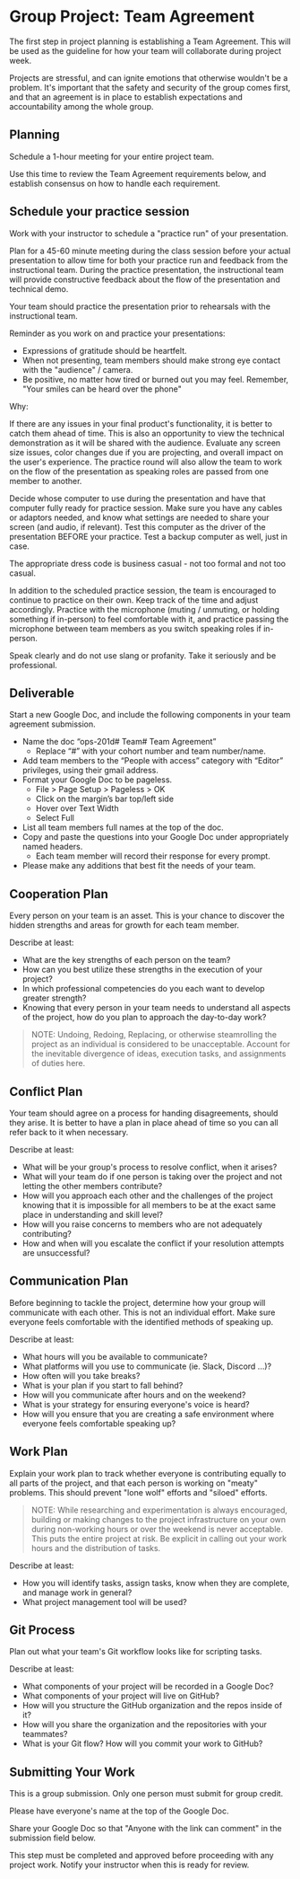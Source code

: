 # Group Project: Team Agreement

The first step in project planning is establishing a Team Agreement. This will be used as the guideline for how your team will collaborate during project week.

Projects are stressful, and can ignite emotions that otherwise wouldn't be a problem. It's important that the safety and security of the group comes first, and that an agreement is in place to establish expectations and accountability among the whole group.

## Planning

Schedule a 1-hour meeting for your entire project team.

Use this time to review the Team Agreement requirements below, and establish consensus on how to handle each requirement.

## Schedule your practice session

Work with your instructor to schedule a "practice run" of your presentation.

Plan for a 45-60 minute meeting during the class session before your actual presentation to allow time for both your practice run and feedback from the instructional team. During the practice presentation, the instructional team will provide constructive feedback about the flow of the presentation and technical demo.

Your team should practice the presentation prior to rehearsals with the instructional team.

Reminder as you work on and practice your presentations:
  - Expressions of gratitude should be heartfelt.
  - When not presenting, team members should make strong eye contact with the "audience" / camera.
  - Be positive, no matter how tired or burned out you may feel. Remember, "Your smiles can be heard over the phone"

Why:

If there are any issues in your final product's functionality, it is better to catch them ahead of time. This is also an opportunity to view the technical demonstration as it will be shared with the audience. Evaluate any screen size issues, color changes due if you are projecting, and overall impact on the user's experience. The practice round will also allow the team to work on the flow of the presentation as speaking roles are passed from one member to another.

Decide whose computer to use during the presentation and have that computer fully ready for practice session. Make sure you have any cables or adaptors needed, and know what settings are needed to share your screen (and audio, if relevant). Test this computer as the driver of the presentation BEFORE your practice. Test a backup computer as well, just in case.

The appropriate dress code is business casual - not too formal and not too casual.

In addition to the scheduled practice session, the team is encouraged to continue to practice on their own. Keep track of the time and adjust accordingly. Practice with the microphone (muting / unmuting, or holding something if in-person) to feel comfortable with it, and practice passing the microphone between team members as you switch speaking roles if in-person.

Speak clearly and do not use slang or profanity. Take it seriously and be professional.

## Deliverable

Start a new Google Doc, and include the following components in your team agreement submission.
  - Name the doc “ops-201d# Team# Team Agreement”
    - Replace “#” with your cohort number and team number/name.
  - Add team members to the “People with access” category with “Editor” privileges, using their gmail address.
  - Format your Google Doc to be pageless.
    - File > Page Setup > Pageless > OK
    - Click on the margin’s bar top/left side
    - Hover over Text Width
    - Select Full
  - List all team members full names at the top of the doc.
  - Copy and paste the questions into your Google Doc under appropriately named headers.
    - Each team member will record their response for every prompt.
  - Please make any additions that best fit the needs of your team.

## Cooperation Plan

Every person on your team is an asset. This is your chance to discover the hidden strengths and areas for growth for each team member.

Describe at least:
  - What are the key strengths of each person on the team?
  - How can you best utilize these strengths in the execution of your project?
  - In which professional competencies do you each want to develop greater strength?
  - Knowing that every person in your team needs to understand all aspects of the project, how do you plan to approach the day-to-day work?

> NOTE: Undoing, Redoing, Replacing, or otherwise steamrolling the project as an individual is considered to be unacceptable. Account for the inevitable divergence of ideas, execution tasks, and assignments of duties here.

## Conflict Plan

Your team should agree on a process for handing disagreements, should they arise. It is better to have a plan in place ahead of time so you can all refer back to it when necessary.

Describe at least:
  - What will be your group's process to resolve conflict, when it arises?
  - What will your team do if one person is taking over the project and not letting the other members contribute?
  - How will you approach each other and the challenges of the project knowing that it is impossible for all members to be at the exact same place in understanding and skill level?
  - How will you raise concerns to members who are not adequately contributing?
  - How and when will you escalate the conflict if your resolution attempts are unsuccessful?

## Communication Plan

Before beginning to tackle the project, determine how your group will communicate with each other. This is not an individual effort. Make sure everyone feels comfortable with the identified methods of speaking up.

Describe at least:
  - What hours will you be available to communicate?
  - What platforms will you use to communicate (ie. Slack, Discord ...)?
  - How often will you take breaks?
  - What is your plan if you start to fall behind?
  - How will you communicate after hours and on the weekend?
  - What is your strategy for ensuring everyone's voice is heard?
  - How will you ensure that you are creating a safe environment where everyone feels comfortable speaking up?

## Work Plan

Explain your work plan to track whether everyone is contributing equally to all parts of the project, and that each person is working on "meaty" problems. This should prevent "lone wolf" efforts and "siloed" efforts.

> NOTE: While researching and experimentation is always encouraged, building or making changes to the project infrastructure on your own during non-working hours or over the weekend is never acceptable. This puts the entire project at risk. Be explicit in calling out your work hours and the distribution of tasks.

Describe at least:
  - How you will identify tasks, assign tasks, know when they are complete, and manage work in general?
  - What project management tool will be used?

## Git Process

Plan out what your team's Git workflow looks like for scripting tasks.

Describe at least:
  - What components of your project will be recorded in a Google Doc?
  - What components of your project will live on GitHub?
  - How will you structure the GitHub organization and the repos inside of it?
  - How will you share the organization and the repositories with your teammates?
  - What is your Git flow? How will you commit your work to GitHub?

## Submitting Your Work

This is a group submission. Only one person must submit for group credit.

Please have everyone's name at the top of the Google Doc.

Share your Google Doc so that "Anyone with the link can comment" in the submission field below.

This step must be completed and approved before proceeding with any project work. Notify your instructor when this is ready for review.
